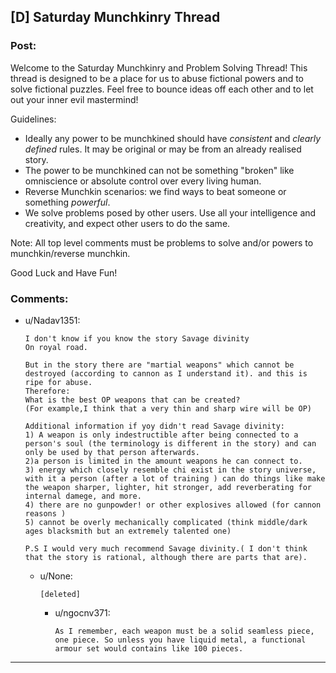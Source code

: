 ## [D] Saturday Munchkinry Thread

### Post:

Welcome to the Saturday Munchkinry and Problem Solving Thread! This thread is designed to be a place for us to abuse fictional powers and to solve fictional puzzles. Feel free to bounce ideas off each other and to let out your inner evil mastermind! 

Guidelines:

* Ideally any power to be munchkined should have *consistent* and *clearly defined* rules. It may be original or may be from an already realised story.
* The power to be munchkined can not be something "broken" like omniscience or absolute control over every living human.
* Reverse Munchkin scenarios: we find ways to beat someone or something  *powerful*.
* We solve problems posed by other users. Use all your intelligence and creativity, and expect other users to do the same.

Note: All top level comments must be problems to solve and/or powers to munchkin/reverse munchkin.

Good Luck and Have Fun!


### Comments:

- u/Nadav1351:
  ```
  I don't know if you know the story Savage divinity
  On royal road. 

  But in the story there are "martial weapons" which cannot be destroyed (according to cannon as I understand it). and this is ripe for abuse.
  Therefore:
  What is the best OP weapons that can be created?
  (For example,I think that a very thin and sharp wire will be OP)

  Additional information if yoy didn't read Savage divinity:
  1) A weapon is only indestructible after being connected to a person's soul (the terminology is different in the story) and can only be used by that person afterwards.
  2)a person is limited in the amount weapons he can connect to.
  3) energy which closely resemble chi exist in the story universe, with it a person (after a lot of training ) can do things like make the weapon sharper, lighter, hit stronger, add reverberating for internal damege, and more.
  4) there are no gunpowder! or other explosives allowed (for cannon reasons )
  5) cannot be overly mechanically complicated (think middle/dark ages blacksmith but an extremely talented one)

  P.S I would very much recommend Savage divinity.( I don't think that the story is rational, although there are parts that are).
  ```

  - u/None:
    ```
    [deleted]
    ```

    - u/ngocnv371:
      ```
      As I remember, each weapon must be a solid seamless piece, one piece. So unless you have liquid metal, a functional armour set would contains like 100 pieces.
      ```

---

